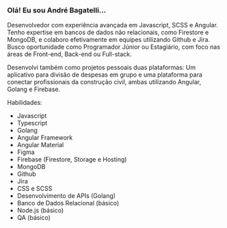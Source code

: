 ###  Olá! Eu sou André Bagatelli...

Desenvolvedor com experiência avançada em Javascript, SCSS e Angular.
Tenho expertise em bancos de dados não relacionais, como Firestore e MongoDB, e colaboro efetivamente em equipes utilizando Github e Jira.
Busco oportunidade como Programador Júnior ou Estagiário, com foco nas áreas de Front-end, Back-end ou Full-stack.

Desenvolvi também como projetos pessoais duas plataformas: 
Um aplicativo para divisão de despesas em grupo e uma plataforma para conectar profissionais da construção civil, ambas utilizando Angular, Golang e Firebase.

Habilidades:
- Javascript
- Typescript
- Golang
- Angular Framework
- Angular Material
- Figma
- Firebase (Firestore, Storage e Hosting)
- MongoDB
- Github
- Jira
- CSS e SCSS
- Desenvolvimento de APIs (Golang)
- Banco de Dados Relacional (básico)
- Node.js (básico)
- QA (básico)
